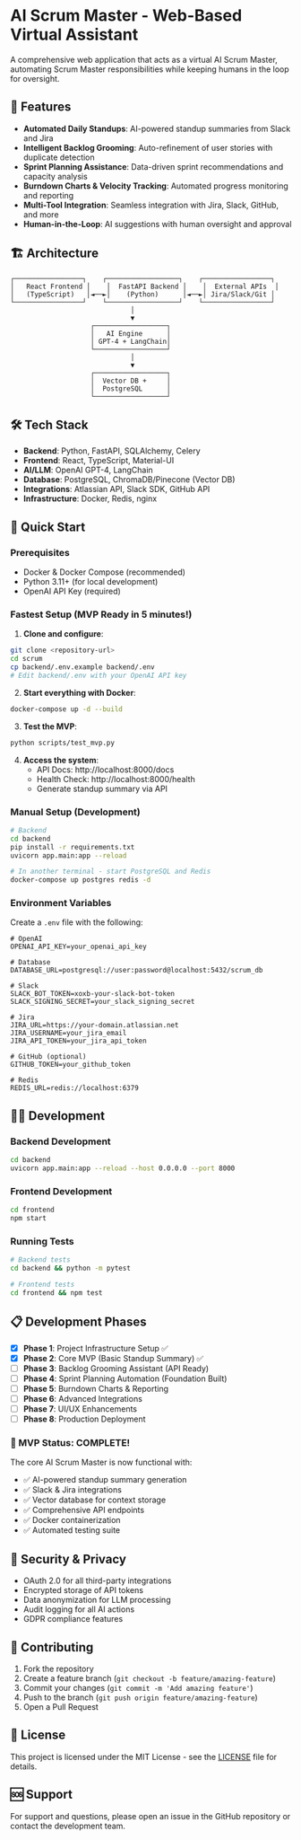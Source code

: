 # AI Scrum Master - Web-Based Virtual Assistant

A comprehensive web application that acts as a virtual AI Scrum Master, automating Scrum Master responsibilities while keeping humans in the loop for oversight.

## 🚀 Features

- **Automated Daily Standups**: AI-powered standup summaries from Slack and Jira
- **Intelligent Backlog Grooming**: Auto-refinement of user stories with duplicate detection
- **Sprint Planning Assistance**: Data-driven sprint recommendations and capacity analysis  
- **Burndown Charts & Velocity Tracking**: Automated progress monitoring and reporting
- **Multi-Tool Integration**: Seamless integration with Jira, Slack, GitHub, and more
- **Human-in-the-Loop**: AI suggestions with human oversight and approval

## 🏗️ Architecture

```
┌─────────────────┐    ┌──────────────────┐    ┌─────────────────┐
│   React Frontend │    │  FastAPI Backend │    │  External APIs  │
│   (TypeScript)   │◄──►│    (Python)      │◄──►│ Jira/Slack/Git │
└─────────────────┘    └──────────────────┘    └─────────────────┘
                              │
                              ▼
                    ┌──────────────────┐
                    │   AI Engine      │
                    │ GPT-4 + LangChain│
                    └──────────────────┘
                              │
                              ▼
                    ┌──────────────────┐
                    │  Vector DB +     │
                    │  PostgreSQL      │
                    └──────────────────┘
```

## 🛠️ Tech Stack

- **Backend**: Python, FastAPI, SQLAlchemy, Celery
- **Frontend**: React, TypeScript, Material-UI
- **AI/LLM**: OpenAI GPT-4, LangChain
- **Database**: PostgreSQL, ChromaDB/Pinecone (Vector DB)
- **Integrations**: Atlassian API, Slack SDK, GitHub API
- **Infrastructure**: Docker, Redis, nginx

## 🚦 Quick Start

### Prerequisites

- Docker & Docker Compose (recommended)
- Python 3.11+ (for local development)
- OpenAI API Key (required)

### Fastest Setup (MVP Ready in 5 minutes!)

1. **Clone and configure**:
```bash
git clone <repository-url>
cd scrum
cp backend/.env.example backend/.env
# Edit backend/.env with your OpenAI API key
```

2. **Start everything with Docker**:
```bash
docker-compose up -d --build
```

3. **Test the MVP**:
```bash
python scripts/test_mvp.py
```

4. **Access the system**:
   - API Docs: http://localhost:8000/docs
   - Health Check: http://localhost:8000/health
   - Generate standup summary via API

### Manual Setup (Development)

```bash
# Backend
cd backend
pip install -r requirements.txt
uvicorn app.main:app --reload

# In another terminal - start PostgreSQL and Redis
docker-compose up postgres redis -d
```

### Environment Variables

Create a `.env` file with the following:

```env
# OpenAI
OPENAI_API_KEY=your_openai_api_key

# Database
DATABASE_URL=postgresql://user:password@localhost:5432/scrum_db

# Slack
SLACK_BOT_TOKEN=xoxb-your-slack-bot-token
SLACK_SIGNING_SECRET=your_slack_signing_secret

# Jira
JIRA_URL=https://your-domain.atlassian.net
JIRA_USERNAME=your_jira_email
JIRA_API_TOKEN=your_jira_api_token

# GitHub (optional)
GITHUB_TOKEN=your_github_token

# Redis
REDIS_URL=redis://localhost:6379
```

## 🏃‍♂️ Development

### Backend Development
```bash
cd backend
uvicorn app.main:app --reload --host 0.0.0.0 --port 8000
```

### Frontend Development
```bash
cd frontend
npm start
```

### Running Tests
```bash
# Backend tests
cd backend && python -m pytest

# Frontend tests  
cd frontend && npm test
```

## 📋 Development Phases

- [x] **Phase 1**: Project Infrastructure Setup ✅
- [x] **Phase 2**: Core MVP (Basic Standup Summary) ✅
- [ ] **Phase 3**: Backlog Grooming Assistant (API Ready)
- [ ] **Phase 4**: Sprint Planning Automation (Foundation Built)
- [ ] **Phase 5**: Burndown Charts & Reporting
- [ ] **Phase 6**: Advanced Integrations
- [ ] **Phase 7**: UI/UX Enhancements
- [ ] **Phase 8**: Production Deployment

### 🎉 MVP Status: COMPLETE!
The core AI Scrum Master is now functional with:
- ✅ AI-powered standup summary generation
- ✅ Slack & Jira integrations
- ✅ Vector database for context storage
- ✅ Comprehensive API endpoints
- ✅ Docker containerization
- ✅ Automated testing suite

## 🔐 Security & Privacy

- OAuth 2.0 for all third-party integrations
- Encrypted storage of API tokens
- Data anonymization for LLM processing
- Audit logging for all AI actions
- GDPR compliance features

## 🤝 Contributing

1. Fork the repository
2. Create a feature branch (`git checkout -b feature/amazing-feature`)
3. Commit your changes (`git commit -m 'Add amazing feature'`)
4. Push to the branch (`git push origin feature/amazing-feature`)
5. Open a Pull Request

## 📄 License

This project is licensed under the MIT License - see the [LICENSE](LICENSE) file for details.

## 🆘 Support

For support and questions, please open an issue in the GitHub repository or contact the development team. 